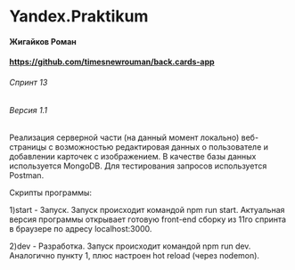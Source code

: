 # Yandex.Praktikum
#### Жигайков Роман
#### https://github.com/timesnewrouman/back.cards-app
###### Спринт 13
###### Версия 1.1

Реализация серверной части (на данный момент локально) веб-страницы с возможностью редактировая данных о пользователе и добавлении карточек с изображением. В качестве базы данных используется MongoDB. Для тестирования запросов используется Postman.

Скрипты программы:

1)start - Запуск. Запуск происходит командой npm run start. Актуальная версия программы открывает готовую front-end сборку из 11го спринта в браузере по адресу localhost:3000.

2)dev - Разработка. Запуск происходит командой npm run dev. Аналогично пункту 1, плюс настроен hot reload (через nodemon).
